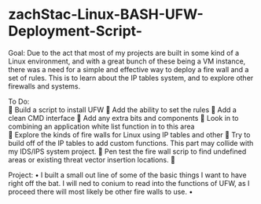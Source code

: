 # zachStac-Linux-BASH-UFW-Deployment-Script-
Goal: Due to the act that most of my projects are built in some kind of a Linux environment, and with a great bunch of these being a VM instance, there was a need for a simple and effective way to deploy a fire wall and a set of rules. This is to learn about the IP tables system, and to explore other firewalls and systems. 

To Do:  
	Build a script to install UFW
	Add the ability to set the rules
	Add a clean CMD interface 
	Add any extra bits and components 
	Look in to combining an application white list function in to this area  
	Explore the kinds of fire walls for Linux using IP tables and other
	Try to build off of the IP tables to add custom functions. This part may collide with my IDS/IPS system project.
	Pen test the fire wall scrip to find undefined areas or existing threat vector insertion locations.
	

Project: 
•	I built a small out line of some of the basic things I want to have right off the bat. I will ned to conium to read into the functions of UFW, as I proceed there will most likely be other fire walls to use.
•	


